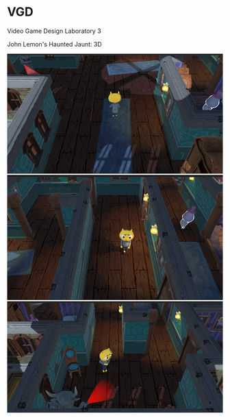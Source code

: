 # VGD
Video Game Design Laboratory 3

John Lemon's Haunted Jaunt: 3D

![Alt text](/Screenshot1.png/?raw=true "Optional Title")
![Alt text](/Screenshot2.png/?raw=true "Optional Title")
![Alt text](/Screenshot3.png/?raw=true "Optional Title")
